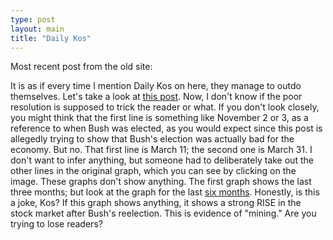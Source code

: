 ```yaml
---
type: post
layout: main
title: "Daily Kos"
---
```

Most recent post from the old site:

  
It is as if every time I mention Daily Kos on here, they manage to outdo
themselves. Let's take a look at [this
post](http://www.dailykos.com/story/2005/4/14/131745/068). Now, I don't know
if the poor resolution is supposed to trick the reader or what. If you don't
look closely, you might think that the first line is something like November 2
or 3, as a reference to when Bush was elected, as you would expect since this
post is allegedly trying to show that Bush's election was actually bad for the
economy. But no. That first line is March 11; the second one is March 31. I
don't want to infer anything, but someone had to deliberately take out the
other lines in the original graph, which you can see by clicking on the image.
These graphs don't show anything. The first graph shows the last three months;
but look at the graph for the last [six
months](http://finance.yahoo.com/q/bc?s=%5EDJI&t=6m&l=on&z=m&q=l&c=).
Honestly, is this a joke, Kos? If this graph shows anything, it shows a strong
RISE in the stock market after Bush's reelection. This is evidence of
"mining." Are you trying to lose readers?

